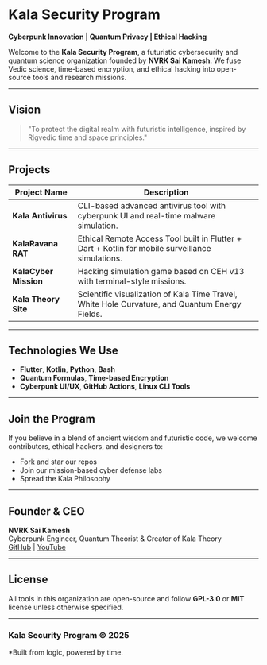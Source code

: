 # Kala Security Program

**Cyberpunk Innovation | Quantum Privacy | Ethical Hacking**

Welcome to the **Kala Security Program**, a futuristic cybersecurity and quantum science organization founded by **NVRK Sai Kamesh**. We fuse Vedic science, time-based encryption, and ethical hacking into open-source tools and research missions.

---

## Vision

> "To protect the digital realm with futuristic intelligence, inspired by Rigvedic time and space principles."

---

## Projects

| Project Name         | Description |
|----------------------|-------------|
| **Kala Antivirus**   | CLI-based advanced antivirus tool with cyberpunk UI and real-time malware simulation. |
| **KalaRavana RAT**   | Ethical Remote Access Tool built in Flutter + Dart + Kotlin for mobile surveillance simulations. |
| **KalaCyber Mission**| Hacking simulation game based on CEH v13 with terminal-style missions. |
| **Kala Theory Site** | Scientific visualization of Kala Time Travel, White Hole Curvature, and Quantum Energy Fields. |

---

## Technologies We Use

- **Flutter**, **Kotlin**, **Python**, **Bash**
- **Quantum Formulas**, **Time-based Encryption**
- **Cyberpunk UI/UX**, **GitHub Actions**, **Linux CLI Tools**

---

## Join the Program

If you believe in a blend of ancient wisdom and futuristic code, we welcome contributors, ethical hackers, and designers to:
- Fork and star our repos
- Join our mission-based cyber defense labs
- Spread the Kala Philosophy

---

## Founder & CEO

**NVRK Sai Kamesh**  
Cyberpunk Engineer, Quantum Theorist & Creator of Kala Theory  
[GitHub](https://github.com/NVRK-Sai-Kamesh) | [YouTube](https://youtube.com/@kalasecurityprogram)

---

## License

All tools in this organization are open-source and follow **GPL-3.0** or **MIT** license unless otherwise specified.

---

### Kala Security Program © 2025
*Built from logic, powered by time.
